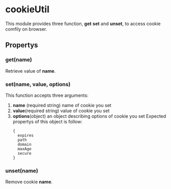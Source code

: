 # cookieUtil
This module provides three function, **get** **set** and **unset**, to access cookie comfily on browser.
## Propertys
### get(name)
Retrieve value of **name**.
### set(name, value, options)
This function accepts three arguments:
1. **name** (required string)  name of cookie you set
2. **value**(required string) value of cookie you set
3. **options**(object) an object describing options of cookie you set
   Expected propertys of this object is follow:
   ```
   {
     expires
     path
     domain
     maxAge
     secure
   }
   ```
### unset(name)
Remove cookie **name**.
